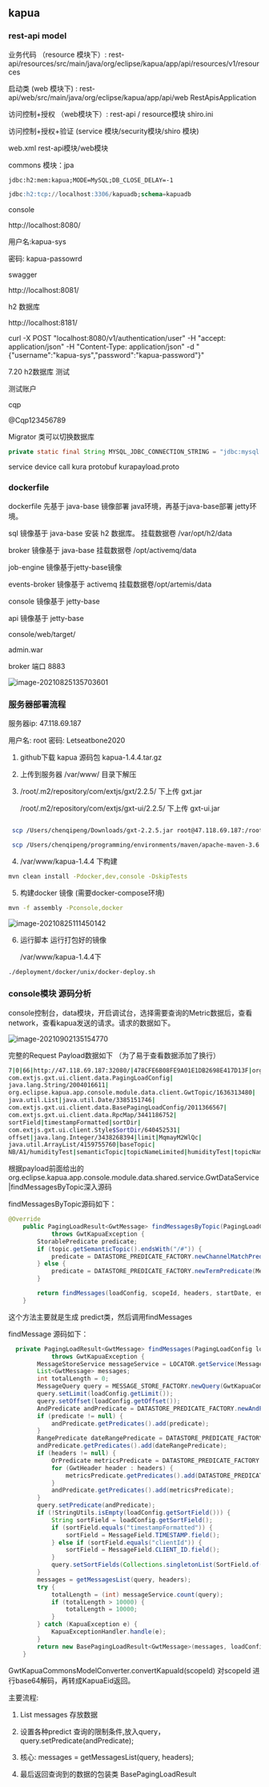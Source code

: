## kapua





### rest-api model 



业务代码 （resource 模块下）: rest-api/resources/src/main/java/org/eclipse/kapua/app/api/resources/v1/resources

启动类 (web 模块下) : rest-api/web/src/main/java/org/eclipse/kapua/app/api/web       RestApisApplication

访问控制+授权 （web模块下）: rest-api / resource模块   shiro.ini  		

访问控制+授权+验证   (service 模块/security模块/shiro 模块)

web.xml       rest-api模块/web模块

commons 模块：jpa



```
jdbc:h2:mem:kapua;MODE=MySQL;DB_CLOSE_DELAY=-1
```

```sql
jdbc:h2:tcp://localhost:3306/kapuadb;schema=kapuadb
```



console

http://localhost:8080/

用户名:kapua-sys

密码: kapua-passowrd



swagger 

http://localhost:8081/



h2 数据库

http://localhost:8181/



curl -X POST "localhost:8080/v1/authentication/user" -H "accept: application/json" -H "Content-Type: application/json" -d "{\"username\":\"kapua-sys\",\"password\":\"kapua-password\"}"





7.20 h2数据库 测试



测试账户

cqp

@Cqp123456789



 Migrator 类可以切换数据库

```java
private static final String MYSQL_JDBC_CONNECTION_STRING = "jdbc:mysql://localhost:3306/kapua";
```





service device call kura protobuf kurapayload.proto





### dockerfile



dockerfile 先基于 java-base 镜像部署 java环境，再基于java-base部署 jetty环境。



sql 镜像基于 java-base 安装 h2 数据库。 挂载数据卷 /var/opt/h2/data

broker 镜像基于 java-base  挂载数据卷  /opt/activemq/data

job-engine 镜像基于jetty-base镜像

events-broker 镜像基于 activemq   挂载数据卷/opt/artemis/data

console 镜像基于 jetty-base

api 镜像基于 jetty-base







console/web/target/

admin.war 







broker 端口 8883

![image-20210825135703601](kapua.assets/image-20210825135703601.png)



### 服务器部署流程



服务器ip: 47.118.69.187 

用户名: root 密码: Letseatbone2020



1. github下载 kapua 源码包 kapua-1.4.4.tar.gz

2. 上传到服务器 /var/www/ 目录下解压

3. /root/.m2/repository/com/extjs/gxt/2.2.5/   下上传 gxt.jar

   /root/.m2/repository/com/extjs/gxt-ui/2.2.5/ 下上传 gxt-ui.jar 

```bash

 scp /Users/chenqipeng/Downloads/gxt-2.2.5.jar root@47.118.69.187:/root/.m2/repository/extjs/gxt/2.2.5/

 scp /Users/chenqipeng/programming/environments/maven/apache-maven-3.6.3/maven-repo/com/extjs/gxt-ui/2.2.5/gxt-ui-2.2.5.jar root@47.118.69.187:/root/.m2/repository/extjs/gxt-ui/2.2.5/
```



4. /var/www/kapua-1.4.4 下构建

```bash
mvn clean install -Pdocker,dev,console -DskipTests 
```

5. 构建docker 镜像 (需要docker-compose环境)

```bash
mvn -f assembly -Pconsole,docker
```

![image-20210825111450142](kapua.assets/image-20210825111450142.png)



6. 运行脚本  运行打包好的镜像

   /var/www/kapua-1.4.4下

```bash
./deployment/docker/unix/docker-deploy.sh
```







### console模块 源码分析



console控制台，data模块，开启调试台，选择需要查询的Metric数据后，查看network，查看kapua发送的请求。请求的数据如下。

![image-20210902135154770](kapua.assets/image-20210902135154770.png)



完整的Request Payload数据如下 （为了易于查看数据添加了换行）

```bash
7|0|66|http://47.118.69.187:32080/|478CFE6B08FE9A01E1DB2698E417D13F|org.eclipse.kapua.app.console.module.data.shared.service.GwtDataService|findMessagesByTopic|
com.extjs.gxt.ui.client.data.PagingLoadConfig|
java.lang.String/2004016611|
org.eclipse.kapua.app.console.module.data.client.GwtTopic/1636313480|
java.util.List|java.util.Date/3385151746|
com.extjs.gxt.ui.client.data.BasePagingLoadConfig/2011366567|
com.extjs.gxt.ui.client.data.RpcMap/3441186752|
sortField|timestampFormatted|sortDir|
com.extjs.gxt.ui.client.Style$SortDir/640452531|
offset|java.lang.Integer/3438268394|limit|MqmayM2WlQc|
java.util.ArrayList/4159755760|baseTopic|
NB/A1/humidityTest|semanticTopic|topicNameLimited|humidityTest|topicName|timestamp|NB/A1|NB/A1/#|A1|NB/GAS/752756359|752756359|NB/GAS|NB/GAS/#|GAS|NB|NB/#|org.eclipse.kapua.app.console.module.data.shared.model.GwtHeader/3246377801|name|TYPE_INDEX_DEVICE_STATE|type|Double|TYPE_INDEX_CSQ_VALUE|HUMIDITY|TYPE_INDEX_RSSI_VALUE|String|TYPE_INDEX_HEAT_VALUE|TYPE_INDEX_TIME_STAMP|TYPE_INDEX_RSRP_VALUE|TYPE_INDEX_GAS_THRESHOLD|deviceTitle|TYPE_INDEX_PPM_VALUE|deviceId|ASSETNAME|TYPE_INDEX_EVENT_TYPE|at|TEMPERATURE|TYPE_INDEX_RSRQ_VALUE|TYPE_INDEX_TAC_VALUE|TYPE_INDEX_GAS_VALUE|TYPE_INDEX_PERIODIC_SEND_INTERVAL|TYPE_INDEX_CELLID_VALUE|TYPE_INDEX_SNR_VALUE|EQUIPID|TYPE_INDEX_SOS_SEND_INTERVAL|dataStreamId|1|2|3|4|6|5|6|7|8|9|9|10|0|1|11|4|12|6|13|14|15|2|16|17|0|18|17|250|19|7|20|2|7|20|1|7|20|0|-9|1|11|5|21|6|22|23|-14|24|6|25|26|-15|27|0|-7|1|11|5|21|6|28|23|6|29|24|6|30|26|-19|27|9|XuU7VB$|7|20|1|7|20|0|-21|1|11|5|21|6|31|23|-26|24|6|32|26|-27|27|0|-7|1|11|5|21|6|33|23|6|34|24|6|35|26|-31|27|9|Xuk6FR6|0|1|11|5|21|6|36|23|6|37|24|-34|26|-34|27|9|Xuk6FR6|20|24|38|1|11|2|39|6|40|41|6|42|38|1|11|2|39|6|43|41|-41|38|1|11|2|39|6|44|41|-41|38|1|11|2|39|6|45|41|6|46|38|1|11|2|39|6|47|41|-41|38|1|11|2|39|6|48|41|-41|38|1|11|2|39|6|49|41|-41|38|1|11|2|39|6|50|41|-41|38|1|11|2|39|6|51|41|-51|38|1|11|2|39|6|52|41|-41|38|1|11|2|39|6|53|41|-51|38|1|11|2|39|6|54|41|-51|38|1|11|2|39|6|55|41|-41|38|1|11|2|39|6|56|41|-51|38|1|11|2|39|6|57|41|-41|38|1|11|2|39|6|58|41|-41|38|1|11|2|39|6|59|41|-51|38|1|11|2|39|6|60|41|-41|38|1|11|2|39|6|61|41|-41|38|1|11|2|39|6|62|41|-51|38|1|11|2|39|6|63|41|-41|38|1|11|2|39|6|64|41|-41|38|1|11|2|39|6|65|41|-41|38|1|11|2|39|6|66|41|-51|9|Xuf3m5n|9|XulBTUk|
```



根据payload前面给出的org.eclipse.kapua.app.console.module.data.shared.service.GwtDataService|findMessagesByTopic深入源码

findMessagesByTopic源码如下：

```java
@Override
    public PagingLoadResult<GwtMessage> findMessagesByTopic(PagingLoadConfig loadConfig, String scopeId, GwtTopic topic, List<GwtHeader> headers, Date startDate, Date endDate)
            throws GwtKapuaException {
        StorablePredicate predicate;
        if (topic.getSemanticTopic().endsWith("/#")) {
            predicate = DATASTORE_PREDICATE_FACTORY.newChannelMatchPredicate(topic.getSemanticTopic().replaceFirst("/#$", "/"));
        } else {
            predicate = DATASTORE_PREDICATE_FACTORY.newTermPredicate(MessageField.CHANNEL, topic.getSemanticTopic());
        }

        return findMessages(loadConfig, scopeId, headers, startDate, endDate, predicate);
    }
```



这个方法主要就是生成 predict类，然后调用findMessages

findMessage 源码如下：

```java
  private PagingLoadResult<GwtMessage> findMessages(PagingLoadConfig loadConfig, String scopeId, List<GwtHeader> headers, Date startDate, Date endDate, StorablePredicate predicate)
            throws GwtKapuaException {
        MessageStoreService messageService = LOCATOR.getService(MessageStoreService.class);
        List<GwtMessage> messages;
        int totalLength = 0;
        MessageQuery query = MESSAGE_STORE_FACTORY.newQuery(GwtKapuaCommonsModelConverter.convertKapuaId(scopeId));    
        query.setLimit(loadConfig.getLimit());
        query.setOffset(loadConfig.getOffset());
        AndPredicate andPredicate = DATASTORE_PREDICATE_FACTORY.newAndPredicate();
        if (predicate != null) {
            andPredicate.getPredicates().add(predicate);
        }
        RangePredicate dateRangePredicate = DATASTORE_PREDICATE_FACTORY.newRangePredicate(MessageField.TIMESTAMP, startDate, endDate);
        andPredicate.getPredicates().add(dateRangePredicate);
        if (headers != null) {
            OrPredicate metricsPredicate = DATASTORE_PREDICATE_FACTORY.newOrPredicate();
            for (GwtHeader header : headers) {
                metricsPredicate.getPredicates().add(DATASTORE_PREDICATE_FACTORY.newExistsPredicate(String.format(MessageSchema.MESSAGE_METRICS + ".%s", header.getName())));
            }
            andPredicate.getPredicates().add(metricsPredicate);
        }
        query.setPredicate(andPredicate);
        if (!StringUtils.isEmpty(loadConfig.getSortField())) {
            String sortField = loadConfig.getSortField();
            if (sortField.equals("timestampFormatted")) {
                sortField = MessageField.TIMESTAMP.field();
            } else if (sortField.equals("clientId")) {
                sortField = MessageField.CLIENT_ID.field();
            }
            query.setSortFields(Collections.singletonList(SortField.of(sortField, SortDirection.valueOf(loadConfig.getSortDir().name()))));
        }
        messages = getMessagesList(query, headers);
        try {
            totalLength = (int) messageService.count(query);
            if (totalLength > 10000) {
                totalLength = 10000;
            }
        } catch (KapuaException e) {
            KapuaExceptionHandler.handle(e);
        }
        return new BasePagingLoadResult<GwtMessage>(messages, loadConfig.getOffset(), totalLength);
    }
```



GwtKapuaCommonsModelConverter.convertKapuaId(scopeId) 对scopeId 进行base64解码，再转成KapuaEid返回。



主要流程:

1. List<GwtMessage> messages 存放数据

2. 设置各种predict 查询的限制条件,放入query， query.setPredicate(andPredicate);
3. 核心:  messages = getMessagesList(query, headers);
4. 最后返回查询到的数据的包装类 BasePagingLoadResult

